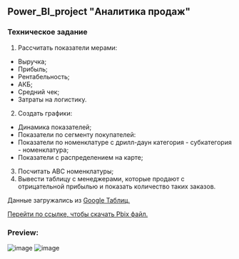 ## Power_BI_project "Аналитика продаж"

### Техническое задание

1. Рассчитать показатели мерами:
- Выручка;
- Прибыль;
- Рентабельность;
- АКБ;
- Средний чек;
- Затраты на логистику.
2. Создать графики:
- Динамика показателей;
- Показатели по сегменту покупателей:
- Показатели по номенклатуре с дрилл-даун категория - субкатегория - номенклатура;
- Показатели с распределением на карте;
3. Посчитать АВС номенклатуры;
4. Вывести таблицу с менеджерами, которые продают с отрицательной прибылью и показать количество таких заказов.

Данные загружались из [Google Таблиц.](https://docs.google.com/spreadsheets/d/1pRuzqCOVFaIty7dqJjicLhL6Mhda73AN10Eqy8wiX2c/edit?usp=sharing)

[Перейти по ссылке, чтобы скачать Pbix файл.](https://drive.google.com/file/d/1FtgBINEHCcujWNhGL99isSdACJik5nzT/view)

### Preview:
![image](https://github.com/alexandra-arzhanukhina/Power_BI_project/assets/128599734/2507a6d2-8e56-49b3-99c3-01b335958065)
![image](https://github.com/alexandra-arzhanukhina/Power_BI_project/assets/128599734/9dd963a5-1efb-4700-a756-b429d8742c70)



